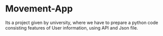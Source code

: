 # Movement-App
Its a project given by university, where we have to prepare a python code consisting features of User information, using API and Json file.
